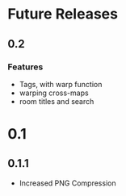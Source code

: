# Future Releases

## 0.2

### Features

- Tags, with warp function
- warping cross-maps
- room titles and search

# 0.1

## 0.1.1

- Increased PNG Compression
